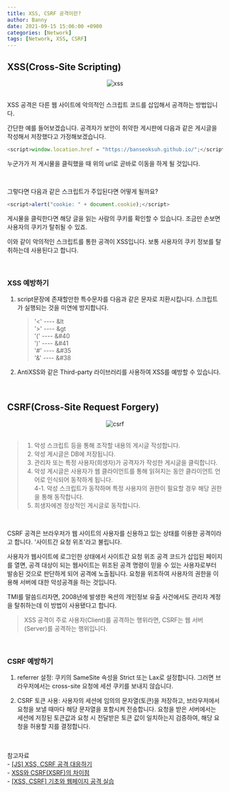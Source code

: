 ```yaml
---
title: XSS, CSRF 공격이란?
author: Banny
date: 2021-09-15 15:06:00 +0900
categories: [Network]
tags: [Network, XSS, CSRF]
---
```


## XSS(Cross-Site Scripting)

<center>
<img alt="xss" src="https://user-images.githubusercontent.com/62047302/133280647-383b18d1-9b1a-4a3d-ada8-1bff5a7b4b68.png">
</center>

<br>

XSS 공격은 다른 웹 사이트에 악의적인 스크립트 코드를 삽입해서 공격하는 방법입니다.

간단한 예를 들어보겠습니다.
공격자가 보안이 취약한 게시판에 다음과 같은 게시글을 작성해서 저장했다고 가정해보겠습니다.

```js
<script>window.location.href = "https://banseoksuh.github.io/";</script>
```

누군가가 저 게시물을 클릭했을 때 위의 url로 곧바로 이동을 하게 될 것입니다.

<br>

그렇다면 다음과 같은 스크립트가 주입된다면 어떻게 될까요?

```js
<script>alert("cookie: " + document.cookie);</script>
```

게시물을 클릭한다면 해당 글을 읽는 사람의 쿠키를 확인할 수 있습니다. 조금만 손보면 사용자의 쿠키가 탈취될 수 있죠.

이와 같이 악의적인 스크립트를 통한 공격이 XSS입니다. 보통 사용자의 쿠키 정보를 탈취하는데 사용된다고 합니다.

<br>

### XSS 예방하기

1. script문장에 존재할만한 특수문자를 다음과 같은 문자로 치환시킵니다. 스크립트가 실행되는 것을 미연에 방지합니다.

   > '<' ---- &lt<br>
   > '>' ---- &gt<br>
   > '(' ---- &#40<br>
   > ')' ---- &#41<br>
   > '#' ---- &#35<br>
   > '&' ---- &#38<br>

2. AntiXSS와 같은 Third-party 라이브러리를 사용하여 XSS를 예방할 수 있습니다.

<br>

## CSRF(Cross-Site Request Forgery)

<center>
<img alt="csrf" src="https://user-images.githubusercontent.com/62047302/133280568-063d8532-319c-45c4-8458-b7db5c49ab9d.png">
</center>

<br>

> 1. 악성 스크립트 등을 통해 조작할 내용의 게시글 작성합니다.
> 2. 악성 게시글은 DB에 저장됩니다.
> 3. 관리자 또는 특정 사용자(희생자)가 공격자가 작성한 게시글을 클릭합니다.
> 4. 악성 게시글은 사용자가 웹 클라이언트를 통해 읽혀지는 동안 클라이언트 언어로 인식되어 동작하게 됩니다.<br>
>    4-1. 악성 스크립트가 동작하며 특정 사용자의 권한이 필요할 경우 해당 권한을 통해 동작합니다.
> 5. 희생자에겐 정상적인 게시글로 동작합니다.

<br>

CSRF 공격은 브라우저가 웹 사이트의 사용자를 신용하고 있는 상태를 이용한 공격이라고 합니다. '사이트간 요청 위조'라고 불립니다.

사용자가 웹사이트에 로그인한 상태에서 사이트간 요청 위조 공격 코드가 삽입된 페이지를 열면, 공격 대상이 되는 웹사이트는 위조된 공격 명령이 믿을 수 있는 사용자로부터 발송된 것으로 판단하게 되어 공격에 노출됩니다. 요청을 위조하여 사용자의 권한을 이용해 서버에 대한 악성공격을 하는 것입니다.

TMI를 말씀드리자면, 2008년에 발생한 옥션의 개인정보 유출 사건에서도 관리자 계정을 탈취하는데 이 방법이 사용됐다고 합니다.

> XSS 공격이 주로 사용자(Client)를 공격하는 행위라면, CSRF는 웹 서버(Server)를 공격하는 행위입니다.

<br>

### CSRF 예방하기

1. referrer 설정: 쿠키의 SameSite 속성을 Strict 또는 Lax로 설정합니다. 그러면 브라우저에서는 cross-site 요청에 세션 쿠키를 보내지 않습니다.

2. CSRF 토큰 사용: 사용자의 세션에 임의의 문자열(토큰)을 저장하고, 브라우저에서 요청을 보낼 때마다 해당 문자열을 포함시켜 전송합니다. 요청을 받은 서버에서는 세션에 저장된 토큰값과 요청 시 전달받은 토큰 값이 일치하는지 검증하여, 해당 요청을 허용할 지를 결정합니다.

<br>
<br>
참고자료<br>
- <a href="https://gogomalibu.tistory.com/163" target="_blank">[JS] XSS, CSRF 공격 대응하기</a><br>
- <a href="https://program-developer.tistory.com/99" target="_blank">XSS와 CSRF(XSRF)의 차이점</a><br>
- <a href="https://rednooby.tistory.com/22" target="_blank">[XSS, CSRF] 기초와 웹페이지 공격 실습</a><br>
